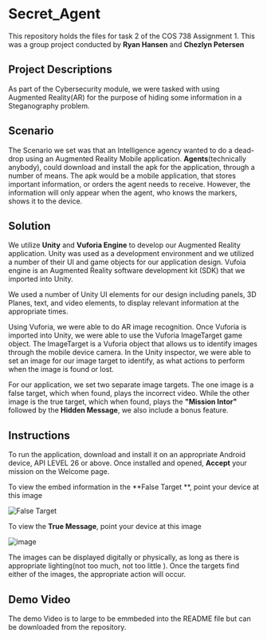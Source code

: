 # Secret_Agent

This repository holds the files for task 2 of the COS 738 Assignment 1.
This was a group project conducted by **__Ryan Hansen__** and **__Chezlyn Petersen__**

## Project Descriptions 

As part of the Cybersecurity module, we were tasked with using Augmented Reality(AR) for the purpose of hiding some information in a Steganography problem. 

## Scenario 

The Scenario we set was that an Intelligence agency wanted to do a dead-drop using an Augmented Reality Mobile application. **Agents**(technically anybody), could download and install the apk for the application, through a number of means. The apk would be a mobile application, that stores important information, or orders the agent needs to receive. However, the information will only appear when the agent, who knows the markers, shows it to the device. 

## Solution 

We utilize **Unity** and  **Vuforia Engine** to develop our Augmented Reality application. Unity was used as a development environment and we utilized a number of their UI and game objects for our application design.  Vufoia engine is an Augmented Reality software development kit (SDK) that we imported into Unity.

We used a number of Unity UI elements for our design including panels, 3D Planes, text, and video elements,  to display relevant information at the appropriate times. 

Using Vuforia, we were able to do AR image recognition. Once Vuforia is imported into Unity, we were able to use the Vuforia ImageTarget game object. The ImageTarget is a Vuforia object that allows us to identify images through the mobile device camera. In the Unity inspector, we were able to set an image for our image target to identify, as what actions to perform when the image is found or lost. 

For our application, we set two separate image targets. The one image is a false target, which when found, plays the incorrect video. While the other image is the true target, which when found, plays the **"Mission Intor"** followed by the **Hidden Message**,  we also include a bonus feature. 

## Instructions
 To run the application, download and install it on an appropriate Android device, API LEVEL 26 or above. 
 Once installed and opened, **Accept** your mission on the Welcome page. 

To view the embed information in the **False Target **, point your device at this image

![False Target ](https://github.com/ryan11719/Secret_Agent/assets/83818995/223f7caf-0fb9-4c24-9e4e-877e846d2b95)

To view the **True Message**, point your device at this image 

![image](https://github.com/ryan11719/Secret_Agent/assets/83818995/7cfc919a-23c5-4351-892a-36f81680fec3)

The images can be displayed  digitally or physically, as long as there is appropriate lighting(not too much, not too little ). Once the targets find either of the images, the appropriate action will occur. 

## Demo Video 

The demo Video is to large to be emmbeded into the  README file but can be downloaded from the repository.





